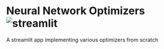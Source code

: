 # Neural Network Optimizers ![streamlit](https://www.google.com/url?sa=i&url=https%3A%2F%2Fdiscuss.streamlit.io%2F&psig=AOvVaw0Inqx3oDZYqf7QoQ_wSdtX&ust=1626445668617000&source=images&cd=vfe&ved=0CAsQjRxqFwoTCNiI0Lak5fECFQAAAAAdAAAAABAJ)
A streamlit app implementing various optimizers from scratch
